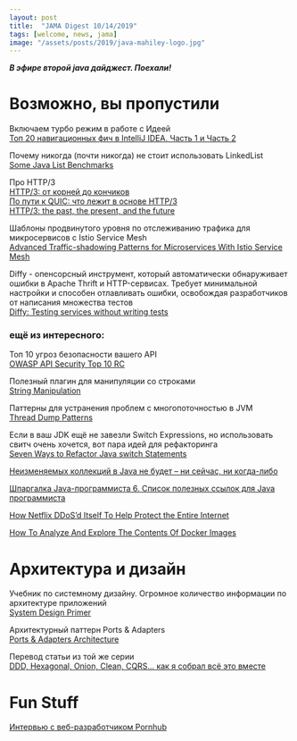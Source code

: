 ```yaml
---
layout: post
title:  "JAMA Digest 10/14/2019"
tags: [welcome, news, jama]
image: "/assets/posts/2019/java-mahiley-logo.jpg"
---
```

***В эфире второй java дайджест. Поехали!***

# Возможно, вы пропустили

Включаем турбо режим в работе с Идеей  
[Топ 20 навигационных фич в IntelliJ IDEA. Часть 1 и Часть 2](https://habr.com/ru/company/otus/blog/467903/)  

Почему никогда (почти никогда) не стоит использовать LinkedList  
[Some Java List Benchmarks](https://stuartmarks.wordpress.com/2015/12/18/some-java-list-benchmarks/)  

Про HTTP/3  
[HTTP/3: от корней до кончиков](https://habr.com/ru/post/438810/)  
[По пути к QUIC: что лежит в основе HTTP/3](https://habr.com/ru/company/Voximplant/blog/430436/)  
[HTTP/3: the past, the present, and the future](https://habr.com/ru/post/438810/)  

Шаблоны продвинутого уровня по отслеживанию трафика для микросервисов c Istio Service Mesh  
[Advanced Traffic-shadowing Patterns for Microservices With Istio Service Mesh](https://blog.christianposta.com/microservices/advanced-traffic-shadowing-patterns-for-microservices-with-istio-service-mesh/)

Diffy - опенсорсный инструмент, который автоматически обнаруживает ошибки в Apache Thrift и HTTP-сервисах. Требует минимальной настройки и способен отлавливать ошибки, освобождая разработчиков от написания множества тестов  
[Diffy: Testing services without writing tests](https://blog.twitter.com/engineering/en_us/a/2015/diffy-testing-services-without-writing-tests.html)

### ещё из интересного:  

Топ 10 угроз безопасности вашего API  
[OWASP API Security Top 10 RC](https://habr.com/ru/post/470395/)

Полезный плагин для манипуляции со строками  
[String Manipulation](https://plugins.jetbrains.com/plugin/2162-string-manipulation)

Паттерны для устранения проблем с многопоточностью в JVM  
[Thread Dump Patterns](https://blog.tier1app.com/category/performance-engineering/thread-dump-patterns/)

Если в ваш JDK ещё не завезли Switch Expressions, но использовать свитч очень хочется, вот пара идей для рефакторинга  
[Seven Ways to Refactor Java switch Statements](https://www.developer.com/java/data/seven-ways-to-refactor-java-switch-statements.html)

[Неизменяемых коллекций в Java не будет – ни сейчас, ни когда-либо](https://habr.com/ru/company/piter/blog/470149/?_ga=2.216061206.1851526337.1570266677-1366143467.1559319562)

[Шпаргалка Java-программиста 6. Список полезных ссылок для Java программиста](https://habr.com/ru/company/luxoft/blog/280784/)

[How Netflix DDoS’d Itself To Help Protect the Entire Internet](https://www.wired.com/story/netflix-ddos-attack/)

[How To Analyze And Explore The Contents Of Docker Images](https://www.ostechnix.com/how-to-analyze-and-explore-the-contents-of-docker-images/)

# Архитектура и дизайн

Учебник по системному дизайну. Огромное количество информации по архитектуре приложений  
[System Design Primer](https://github.com/donnemartin/system-design-primer)  

Архитектурный паттерн Ports & Adapters  
[Ports & Adapters Architecture](https://herbertograca.com/2017/09/14/ports-adapters-architecture/) 

Перевод статьи из той же серии  
[DDD, Hexagonal, Onion, Clean, CQRS… как я собрал всё это вместе](https://habr.com/ru/post/427739/)  

# Fun Stuff

[Интервью с веб-разработчиком Pornhub](https://habr.com/ru/company/itsumma/blog/471034/)